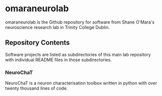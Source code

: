 # omaraneurolab

omaraneurolab is the Github repository for software from Shane O'Mara's neuroscience research lab in Trinity College Dublin.

## Repository Contents

Software projects are listed as subdirectories of this main lab repository with individual README files in those subdirectories.

### NeuroChaT

NeuroChaT is a neuron characterisation toolbox written in python with over twenty thousand lines of code.
